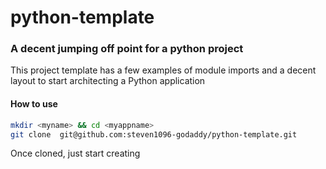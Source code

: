 # python-template

### A decent jumping off point for a python project

This project template has a few examples of module imports and a decent layout to start architecting a Python application

#### How to use
```bash
mkdir <myname> && cd <myappname>
git clone  git@github.com:steven1096-godaddy/python-template.git

```

Once cloned, just start creating
